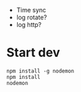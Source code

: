 * Time sync
* log rotate?
* log http?


Start dev
=========

	npm install -g nodemon
	npm install
	nodemon

